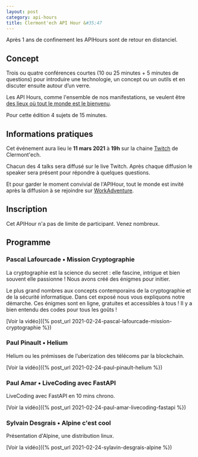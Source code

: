 ```yaml
---
layout: post
category: api-hours
title: Clermont'ech API Hour &#35;47
---
```


Après 1 ans de confinement les APIHours sont de retour en distanciel. 

## Concept

Trois ou quatre conférences courtes (10 ou 25 minutes + 5 minutes de questions)
pour introduire une technologie, un concept ou un outils et en discuter ensuite
autour d’un verre.

Les API Hours, comme l'ensemble de nos manifestations, se veulent être [des
lieux où tout le monde est le bienvenu](/code-of-conduct.html).

Pour cette édition 4 sujets de 15 minutes.

## Informations pratiques

Cet événement aura lieu le **11 mars 2021** à **19h** sur la chaine [Twitch](https://www.twitch.tv/clermontech) de Clermont'ech. 

Chacun des 4 talks sera diffusé sur le live Twitch. Après chaque diffusion le speaker sera présent pour répondre à quelques questions.

Et pour garder le moment convivial de l'APIHour, tout le monde est invité après la diffusion à se rejoindre sur [WorkAdventure](http://wa.clermontech.org/).

## Inscription

Cet APIHour n'a pas de limite de participant. Venez nombreux.

## Programme

### Pascal Lafourcade • Mission Cryptographie

La cryptographie est la science du secret : elle fascine, intrigue et bien souvent elle 
passionne ! Nous avons créé des énigmes pour initier.

Le plus grand nombres aux concepts contemporains de la cryptographie et de la sécurité informatique. 
Dans cet exposé nous vous expliquons notre démarche. Ces énigmes sont en ligne, gratuites et accessibles 
à tous !  Il y a bien entendu des codes pour tous les goûts ! 

[Voir la vidéo]({% post_url 2021-02-24-pascal-lafourcade-mission-cryptographie %})

### Paul Pinault • Helium

Helium ou les prémisses de l’uberization des télécoms par la blockchain.

[Voir la vidéo]({% post_url 2021-02-24-paul-pinault-helium %})

### Paul Amar • LiveCoding avec FastAPI

LiveCoding avec FastAPI en 10 mins chrono.

[Voir la vidéo]({% post_url 2021-02-24-paul-amar-livecoding-fastapi %})

### Sylvain Desgrais • Alpine c'est cool

Présentation d'Alpine, une distribution linux.

[Voir la vidéo]({% post_url 2021-02-24-sylavin-desgrais-alpine %})
